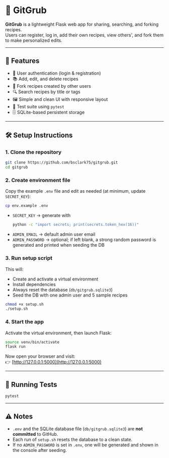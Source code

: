 # 📖 GitGrub

**GitGrub** is a lightweight Flask web app for sharing, searching, and forking recipes.  
Users can register, log in, add their own recipes, view others', and fork them to make personalized edits.

---

## 🚀 Features

- 🔐 User authentication (login & registration)
- 📚 Add, edit, and delete recipes
- 🍴 Fork recipes created by other users
- 🔍 Search recipes by title or tags
- 🖼️ Simple and clean UI with responsive layout
- 🧪 Test suite using `pytest`
- 🗄️ SQLite-based persistent storage

---

## 🛠️ Setup Instructions

### 1. Clone the repository

```bash
git clone https://github.com/bsclark75/gitgrub.git
cd gitgrub
```

### 2. Create environment file

Copy the example `.env` file and edit as needed (at minimum, update `SECRET_KEY`):

```bash
cp env.example .env
```

- `SECRET_KEY` → generate with  
  ```bash
  python -c "import secrets; print(secrets.token_hex(16))"
  ```
- `ADMIN_EMAIL` → default admin user email
- `ADMIN_PASSWORD` → optional; if left blank, a strong random password is generated and printed when seeding the DB

### 3. Run setup script

This will:
- Create and activate a virtual environment
- Install dependencies
- Always reset the database (`db/gitgrub.sqlite3`)
- Seed the DB with one admin user and 5 sample recipes

```bash
chmod +x setup.sh
./setup.sh
```

### 4. Start the app

Activate the virtual environment, then launch Flask:

```bash
source venv/bin/activate
flask run
```

Now open your browser and visit:  
👉 [http://127.0.0.1:5000](http://127.0.0.1:5000)

---

## 🧪 Running Tests

```bash
pytest
```

---

## ⚠️ Notes

- `.env` and the SQLite database file (`db/gitgrub.sqlite3`) are **not committed** to GitHub.  
- Each run of `setup.sh` resets the database to a clean state.  
- If no `ADMIN_PASSWORD` is set in `.env`, one will be generated and shown in the console after seeding.  
